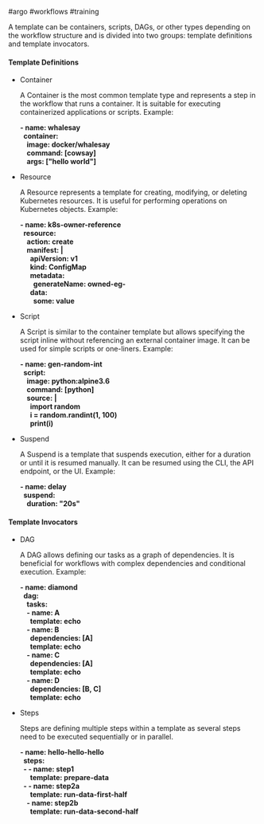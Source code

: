 #argo #workflows #training

A template can be containers, scripts, DAGs, or other types depending on the workflow structure and is divided into two groups: template definitions and template invocators.

#### Template Definitions

- Container
    
    A Container is the most common template type and represents a step in the workflow that runs a container. It is suitable for executing containerized applications or scripts. Example:
    
    **- name: whalesay  
      container:  
        image: docker/whalesay  
        command: [cowsay]  
        args: ["hello world"]**
    
- Resource
    
    A Resource represents a template for creating, modifying, or deleting Kubernetes resources. It is useful for performing operations on Kubernetes objects. Example:
    
    **- name: k8s-owner-reference  
      resource:  
        action: create  
        manifest: |  
          apiVersion: v1  
          kind: ConfigMap  
          metadata:  
            generateName: owned-eg-  
          data:  
            some: value**
    
- Script
    
    A Script is similar to the container template but allows specifying the script inline without referencing an external container image. It can be used for simple scripts or one-liners. Example:
    
    **- name: gen-random-int  
      script:  
        image: python:alpine3.6  
        command: [python]  
        source: |  
          import random  
          i = random.randint(1, 100)  
          print(i)**
    
- Suspend
    
    A Suspend is a template that suspends execution, either for a duration or until it is resumed manually. It can be resumed using the CLI, the API endpoint, or the UI. Example:
    
    **- name: delay  
      suspend:  
        duration: "20s"**
    

#### Template Invocators

- DAG
    
    A DAG allows defining our tasks as a graph of dependencies. It is beneficial for workflows with complex dependencies and conditional execution. Example:
    
    **- name: diamond  
      dag:  
        tasks:  
        - name: A  
          template: echo  
        - name: B  
          dependencies: [A]  
          template: echo  
        - name: C  
          dependencies: [A]  
          template: echo  
        - name: D  
          dependencies: [B, C]  
          template: echo**
    
- Steps
    
    Steps are defining multiple steps within a template as several steps need to be executed sequentially or in parallel.
    
    **- name: hello-hello-hello  
      steps:  
      - - name: step1  
          template: prepare-data  
      - - name: step2a  
          template: run-data-first-half  
        - name: step2b  
          template: run-data-second-half**